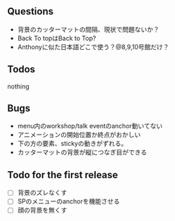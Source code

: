 ## Questions

- 背景のカッターマットの間隔、現状で問題ないか？
- Back To topはBack to Top?
- Anthonyに似た日本語どこで使う？@8,9,10号館だけ？

## Todos

nothing

## Bugs

- menu内のworkshop/talk eventのanchor動いてない
- アニメーションの開始位置か終点がおかしい
- 下の方の要素、stickyの動きがずれる。
- カッターマットの背景が縦につなぎ目ができる


## Todo for the first release

- [ ] 背景のズレなくす
- [ ] SPのメニューのanchorを機能させる
- [ ] 顔の背景を無くす